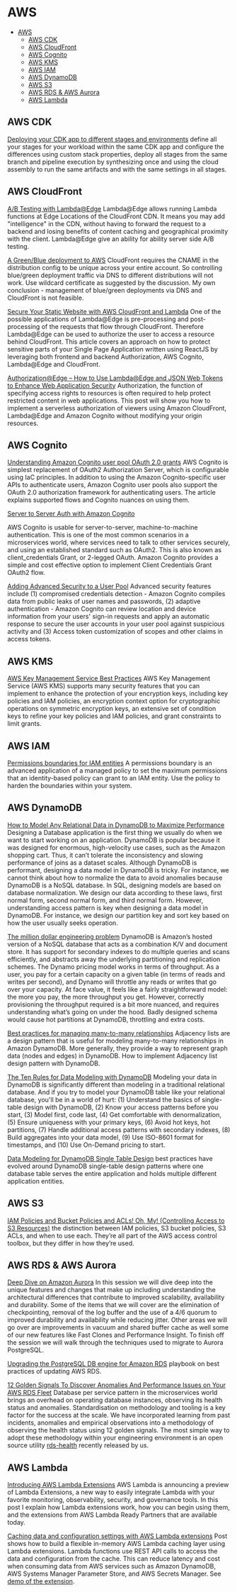 # AWS

- [AWS](#aws)
  - [AWS CDK](#aws-cdk)
  - [AWS CloudFront](#aws-cloudfront)
  - [AWS Cognito](#aws-cognito)
  - [AWS KMS](#aws-kms)
  - [AWS IAM](#aws-iam)
  - [AWS DynamoDB](#aws-dynamodb)
  - [AWS S3](#aws-s3)
  - [AWS RDS \& AWS Aurora](#aws-rds--aws-aurora)
  - [AWS Lambda](#aws-lambda)


## AWS CDK

[Deploying your CDK app to different stages and environments](https://taimos.de/blog/deploying-your-cdk-app-to-different-stages-and-environments) define all your stages for your workload within the same CDK app and configure the differences using custom stack properties, deploy all stages from the same branch and pipeline execution by synthesizing once and using the cloud assembly to run the same artifacts and with the same settings in all stages.


## AWS CloudFront

[A/B Testing with Lambda@Edge](https://medium.com/buildit/a-b-testing-on-aws-cloudfront-with-lambda-edge-a22dd82e9d12) Lambda@Edge allows running Lambda functions at Edge Locations of the CloudFront CDN. It means you may add "intelligence" in the CDN, without having to forward the request to a backend and losing benefits of content caching and geographical proximity with the client. Lambda@Edge give an ability for ability server side A/B testing.

[A Green/Blue deployment to AWS](https://serverfault.com/questions/714742/blue-green-deployments-with-cloudfront) CloudFront requires the CNAME in the distribution config to be unique across your entire account. So controlling blue/green deployment traffic via DNS to different distributions will not work. Use wildcard certificate as suggested by the discussion. My own conclusion - management of blue/green deployments via DNS and CloudFront is not feasible.  

[Secure Your Static Website with AWS CloudFront and Lambda](https://vthub.medium.com/lambda-edge-and-jwt-authentication-to-protect-sensitive-components-of-your-reactjs-app-901e0c10fd35) One of the possible applications of Lambda@Edge is pre-processing and post-processing of the requests that flow through CloudFront. Therefore Lambda@Edge can be used to authorize the user to access a resource behind CloudFront. This article covers an approach on how to protect sensitive parts of your Single Page Application written using ReactJS by leveraging both frontend and backend Authorization, AWS Cognito, Lambda@Edge and CloudFront.

[Authorization@Edge – How to Use Lambda@Edge and JSON Web Tokens to Enhance Web Application Security](https://aws.amazon.com/blogs/networking-and-content-delivery/authorizationedge-how-to-use-lambdaedge-and-json-web-tokens-to-enhance-web-application-security/) Authorization, the function of specifying access rights to resources is often required to help protect restricted content in web applications. This post will show you how to implement a serverless authorization of viewers using Amazon CloudFront, Lambda@Edge and Amazon Cognito without modifying your origin resources.


## AWS Cognito

[Understanding Amazon Cognito user pool OAuth 2.0 grants](https://aws.amazon.com/blogs/mobile/understanding-amazon-cognito-user-pool-oauth-2-0-grants/) AWS Cognito is simplest replacement of OAuth2 Authorization Server, which is configurable using IaC principles. In addition to using the Amazon Cognito-specific user APIs to authenticate users, Amazon Cognito user pools also support the OAuth 2.0 authorization framework for authenticating users. The article explains supported flows and Cognito nuances on using them.

[Server to Server Auth with Amazon Cognito](https://lobster1234.github.io/2018/05/31/server-to-server-auth-with-amazon-cognito/) 

AWS Cognito is usable for server-to-server, machine-to-machine authentication. This is one of the most common scenarios in a microservices world, where services need to talk to other services securely, and using an established standard such as OAuth2. This is also known as client_credentials Grant, or 2-legged OAuth. Amazon Cognito provides a simple and cost effective option to implement Client Credentials Grant OAuth2 flow.

[Adding Advanced Security to a User Pool](https://docs.aws.amazon.com/cognito/latest/developerguide/cognito-user-pool-settings-advanced-security.html) Advanced security features include (1) compromised credentials detection - Amazon Cognito compiles data from public leaks of user names and passwords, (2) adaptive authentication - Amazon Cognito can review location and device information from your users' sign-in requests and apply an automatic response to secure the user accounts in your user pool against suspicious activity and (3) Access token customization of scopes and other claims in access tokens.

## AWS KMS

[AWS Key Management Service Best Practices](https://d0.awsstatic.com/whitepapers/aws-kms-best-practices.pdf) AWS Key Management Service (AWS KMS) supports many security features that you can implement to enhance the protection of your encryption keys, including key policies and IAM policies, an encryption context option for cryptographic operations on symmetric encryption keys, an extensive set of condition keys to refine your key policies and IAM policies, and grant constraints to limit grants.

## AWS IAM

[Permissions boundaries for IAM entities](https://docs.aws.amazon.com/IAM/latest/UserGuide/access_policies_boundaries.html) A permissions boundary is an advanced application of a managed policy to set the maximum permissions that an identity-based policy can grant to an IAM entity. Use the policy to harden the boundaries within your system.

## AWS DynamoDB

[How to Model Any Relational Data in DynamoDB to Maximize Performance](https://edward-huang.com/best-practice/database/2021/04/13/how-to-model-any-relational-data-in-dynamodb-to-maximize-performance/) Designing a Database application is the first thing we usually do when we want to start working on an application. DynamoDB is popular because it was designed for enormous, high-velocity use cases, such as the Amazon shopping cart. Thus, it can’t tolerate the inconsistency and slowing performance of joins as a dataset scales. Although DynamoDB is performant, designing a data model in DynamoDB is tricky. For instance, we cannot think about how to normalize the data to avoid anomalies because DynamoDB is a NoSQL database. In SQL, designing models are based on database normalization. We design our data according to these laws, first normal form, second normal form, and third normal form. However, understanding access pattern is key when designing a data model in DynamoDB. For instance, we design our partition key and sort key based on how the user usually seeks operation.

[The million dollar engineering problem](https://segment.com/blog/the-million-dollar-eng-problem/) DynamoDB is Amazon’s hosted version of a NoSQL database that acts as a combination K/V and document store. It has support for secondary indexes to do multiple queries and scans efficiently, and abstracts away the underlying partitioning and replication schemes. The Dynamo pricing model works in terms of throughput. As a user, you pay for a certain capacity on a given table (in terms of reads and writes per second), and Dynamo will throttle any reads or writes that go over your capacity. At face value, it feels like a fairly straightforward model: the more you pay, the more throughput you get. However, correctly provisioning the throughput required is a bit more nuanced, and requires understanding what’s going on under the hood. Badly designed schema would cause hot partitions at DynamoDB, throttling and extra costs.   

[Best practices for managing many-to-many relationships](https://docs.aws.amazon.com/amazondynamodb/latest/developerguide/bp-adjacency-graphs.html) Adjacency lists are a design pattern that is useful for modeling many-to-many relationships in Amazon DynamoDB. More generally, they provide a way to represent graph data (nodes and edges) in DynamoDB. How to implement Adjacency list design pattern with DynamoDB.

[The Ten Rules for Data Modeling with DynamoDB](https://www.trek10.com/blog/the-ten-rules-for-data-modeling-with-dynamodb) Modeling your data in DynamoDB is significantly different than modeling in a traditional relational database. And if you try to model your DynamoDB table like your relational database, you'll be in a world of hurt: (1) Understand the basics of single-table design with DynamoDB, (2) Know your access patterns before you start, (3) Model first, code last, (4) Get comfortable with denormalization, (5) Ensure uniqueness with your primary keys, (6) Avoid hot keys, hot partitions, (7) Handle additional access patterns with secondary indexes, (8) Build aggregates into your data model, (9) Use ISO-8601 format for timestamps, and (10) Use On-Demand pricing to start.

[Data Modeling for DynamoDB Single Table Design](https://www.sensedeep.com/blog/posts/2021/dynamodb-singletable-design.html) best practices have evolved around DynamoDB single-table design patterns where one database table serves the entire application and holds multiple different application entities.


## AWS S3

[IAM Policies and Bucket Policies and ACLs! Oh, My! (Controlling Access to S3 Resources)](https://aws.amazon.com/blogs/security/iam-policies-and-bucket-policies-and-acls-oh-my-controlling-access-to-s3-resources/) the distinction between IAM policies, S3 bucket policies, S3 ACLs, and when to use each. They’re all part of the AWS access control toolbox, but they differ in how they’re used.


## AWS RDS & AWS Aurora

[Deep Dive on Amazon Aurora](https://av.tib.eu/media/49124) In this session we will dive deep into the unique features and changes that make up including understanding the architectural differences that contribute to improved scalability, availability and durability. Some of the items that we will cover are the elimination of checkpointing, removal of the log buffer and the use of a 4/6 quorum to improved durability and availability while reducing jitter. Other areas we will go over are improvements in vacuum and shared buffer cache as well some of our new features like Fast Clones and Performance Insight. To finish off the session we will walk through the techniques used to migrate to Aurora PostgreSQL.

[Upgrading the PostgreSQL DB engine for Amazon RDS](https://docs.aws.amazon.com/AmazonRDS/latest/UserGuide/USER_UpgradeDBInstance.PostgreSQL.html) playbook on best practices of updating AWS RDS.

[12 Golden Signals To Discover Anomalies And Performance Issues on Your AWS RDS Fleet](https://engineering.zalando.com/posts/2024/02/twelve-golden-signals-to-discover-anomalies-and-performance-issues-on-aws-rds.html) Database per service pattern in the microservices world brings an overhead on operating database instances, observing its health status and anomalies. Standardisation on methodology and tooling is a key factor for the success at the scale. We have incorporated learning from past incidents, anomalies and empirical observations into a methodology of observing the health status using 12 golden signals. The most simple way to adopt these methodology within your engineering environment is an open source utility [rds-health](https://github.com/zalando/rds-health) recently released by us.


## AWS Lambda

[Introducing AWS Lambda Extensions](https://aws.amazon.com/blogs/compute/introducing-aws-lambda-extensions-in-preview/) AWS Lambda is announcing a preview of Lambda Extensions, a new way to easily integrate Lambda with your favorite monitoring, observability, security, and governance tools. In this post I explain how Lambda extensions work, how you can begin using them, and the extensions from AWS Lambda Ready Partners that are available today.

[Caching data and configuration settings with AWS Lambda extensions](https://aws.amazon.com/blogs/compute/caching-data-and-configuration-settings-with-aws-lambda-extensions/) Post shows how to build a flexible in-memory AWS Lambda caching layer using Lambda extensions. Lambda functions use REST API calls to access the data and configuration from the cache. This can reduce latency and cost when consuming data from AWS services such as Amazon DynamoDB, AWS Systems Manager Parameter Store, and AWS Secrets Manager. See [demo of the extension](https://github.com/aws-samples/aws-lambda-extensions/tree/main/cache-extension-demo).

